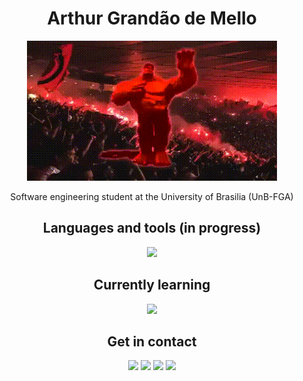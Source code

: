 <div align="center">
  <h1>Arthur Grandão de Mello</h1>
  <p><img src="https://github.com/arthurgrandao/arthurgrandao/blob/main/docs/hulkflamenguista.gif"></img></p>
  <p>Software engineering student at the University of Brasilia (UnB-FGA)</p>

  <h2>Languages and tools (in progress)</h2>
  <p><img src="https://skillicons.dev/icons?i=git,mysql,c,python,java"></img></p>

  <h2>Currently learning</h2>
  <p><img src="https://skillicons.dev/icons?i=js,nodejs,react,mongodb,html,css,go,htmx"></img></p>

  <h2>Get in contact</h2>
  <p><a href="mailto:arthur.gdemello@gmail.com"><img width=47 length=47 src="https://static.vecteezy.com/system/resources/previews/022/484/516/original/google-mail-gmail-icon-logo-symbol-free-png.png" target="_blank"></a>
  <a href="https://discord.com/users/grandão#6016"><img src="https://skillicons.dev/icons?i=discord" target="_blank"></a>
  <a href="https://t.me/arthurgrandao" target="_blank"><img width=47 length=47 src="https://upload.wikimedia.org/wikipedia/commons/thumb/8/82/Telegram_logo.svg/2048px-Telegram_logo.svg.png" target="_blank"></a>
  <a href="https://www.linkedin.com/in/arthur-grandão-78a34a209/" target="_blank"><img src="https://skillicons.dev/icons?i=linkedin" target="_blank"></a></p>
</div>
